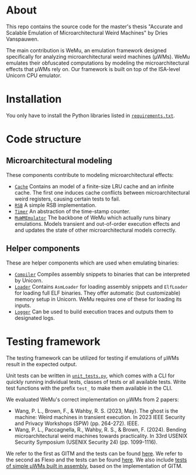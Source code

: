 # About
This repo contains the source code for the master's thesis "Accurate and Scalable Emulation of Microarchitectural Weird Machines" by Dries Vanspauwen. 

The main contribution is WeMu, an emulation framework designed specifically for analyzing microarchitectural weird machines (µWMs). WeMu emulates their obfuscated computations by modeling the microarchitectural effects that µWMs rely on. Our framework is built on top of the ISA-level Unicorn CPU emulator.

# Installation
You only have to install the Python libraries listed in [`requirements.txt`](./requirements.txt).

# Code structure
## Microarchitectural modeling
These components contribute to modeling microarchitectural effects:
- [`Cache`](./src/cache.py) Contains an model of a finite-size LRU cache and an infinite cache. The first one induces cache conflicts between microarchitectural weird registers, causing certain tests to fail.
- [`RSB`](./src/rsb.py) A simple RSB implementation.
- [`Timer`](./src/read_timer.py) An abstraction of the time-stamp counter.
- [`MuWMEmulator`](./src/emulator.py) The backbone of WeMu which actually runs binary emulations. Models transient and out-of-order execution effects and and updates the state of other microarchitectural models correctly.

## Helper components
These are helper components which are used when emulating binaries:
- [`Compiler`](./src/compiler.py) Compiles assembly snippets to binaries that can be interpreted by Unicorn.
- [`Loader`](./src/loader.py) Contains `AsmLoader` for loading assembly snippets and `ElfLoader` for loading full ELF binaries. They offer automatic (but customizable) memory setup in Unicorn. WeMu requires one of these for loading its inputs. 
- [`Logger`](./src/logger.py) Can be used to build execution traces and outputs them to designated logs.

# Testing framework
The testing framework can be utilized for testing if emulations of µWMs result in the expected output.

Unit tests can be written in [`unit_tests.py`](./src/unit_tests.py), which comes with a CLI for quickly running individual tests, classes of tests or all available tests. Write test functions with the prefix `test_` to make them available in the CLI.

We evaluated WeMu's correct implementation on µWMs from 2 papers:
- Wang, P. L., Brown, F., & Wahby, R. S. (2023, May). The ghost is the machine: Weird machines in transient execution. In 2023 IEEE Security and Privacy Workshops (SPW) (pp. 264-272). IEEE.
- Wang, P. L., Paccagnella, R., Wahby, R. S., & Brown, F. (2024). Bending microarchitectural weird machines towards practicality. In 33rd USENIX Security Symposium (USENIX Security 24) (pp. 1099-1116).

We refer to the first as GITM and the tests can be found [here](./src/tests/gitm_tests.py). We refer to the second as Flexo and the tests can be found [here](./src/tests/flexo_tests.py). We also include [tests of simple µWMs built in assembly](./src/tests/asm_tests.py), based on the implementation of GITM.
